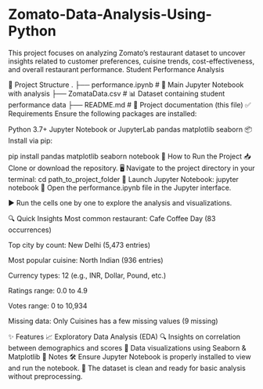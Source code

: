 # Zomato-Data-Analysis-Using-Python
This project focuses on analyzing Zomato’s restaurant dataset to uncover insights related to customer preferences, cuisine trends, cost-effectiveness, and overall restaurant performance.
 Student Performance Analysis

📁 Project Structure
. 
├── performance.ipynb         # 📘 Main Jupyter Notebook with analysis
├── ZomataData.csv   # 📊 Dataset containing student performance data
├── README.md                 # 📄 Project documentation (this file)
✅ Requirements
Ensure the following packages are installed:

Python 3.7+
Jupyter Notebook or JupyterLab
pandas
matplotlib
seaborn
📦 Install via pip:

pip install pandas matplotlib seaborn notebook
🚀 How to Run the Project
📥 Clone or download the repository.
🖥️ Navigate to the project directory in your terminal:
cd path_to_project_folder
📂 Launch Jupyter Notebook:
jupyter notebook
📑 Open the performance.ipynb file in the Jupyter interface.

▶️ Run the cells one by one to explore the analysis and visualizations.

🔍 Quick Insights
Most common restaurant: Cafe Coffee Day (83 occurrences)

Top city by count: New Delhi (5,473 entries)

Most popular cuisine: North Indian (936 entries)

Currency types: 12 (e.g., INR, Dollar, Pound, etc.)

Ratings range: 0.0 to 4.9

Votes range: 0 to 10,934

Missing data: Only Cuisines has a few missing values (9 missing)

✨ Features
   📈 Exploratory Data Analysis (EDA)
   🔍 Insights on correlation between demographics and scores
   🎨 Data visualizations using Seaborn & Matplotlib
📌 Notes
   🛠️ Ensure Jupyter Notebook is properly installed to view and run the notebook.
   🧼 The dataset is clean and ready for basic analysis without preprocessing.
